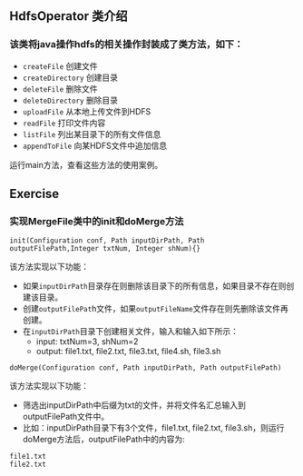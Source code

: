## HdfsOperator 类介绍
### 该类将java操作hdfs的相关操作封装成了类方法，如下：
- `createFile` 创建文件
- `createDirectory` 创建目录
- `deleteFile` 删除文件
- `deleteDirectory` 删除目录
- `uploadFile` 从本地上传文件到HDFS
- `readFile` 打印文件内容
- `listFile` 列出某目录下的所有文件信息
- `appendToFile` 向某HDFS文件中追加信息

运行main方法，查看这些方法的使用案例。

## Exercise 

### 实现MergeFile类中的init和doMerge方法

```
init(Configuration conf, Path inputDirPath, Path outputFilePath,Integer txtNum, Integer shNum){}
```

该方法实现以下功能：
- 如果`inputDirPath`目录存在则删除该目录下的所有信息，如果目录不存在则创建该目录。
- 创建`outputFilePat`h文件，如果`outputFileName`文件存在则先删除该文件再创建。
- 在`inputDirPath`目录下创建相关文件，输入和输入如下所示：
  - input: txtNum=3, shNum=2
  - output: file1.txt, file2.txt, file3.txt, file4.sh, file3.sh

```
doMerge(Configuration conf, Path inputDirPath, Path outputFilePath)
```

该方法实现以下功能：
- 筛选出inputDirPath中后缀为txt的文件，并将文件名汇总输入到outputFilePath文件中。
- 比如：inputDirPath目录下有3个文件，file1.txt, file2.txt, file3.sh，则运行doMerge方法后，outputFilePath中的内容为:
```
file1.txt
file2.txt
```